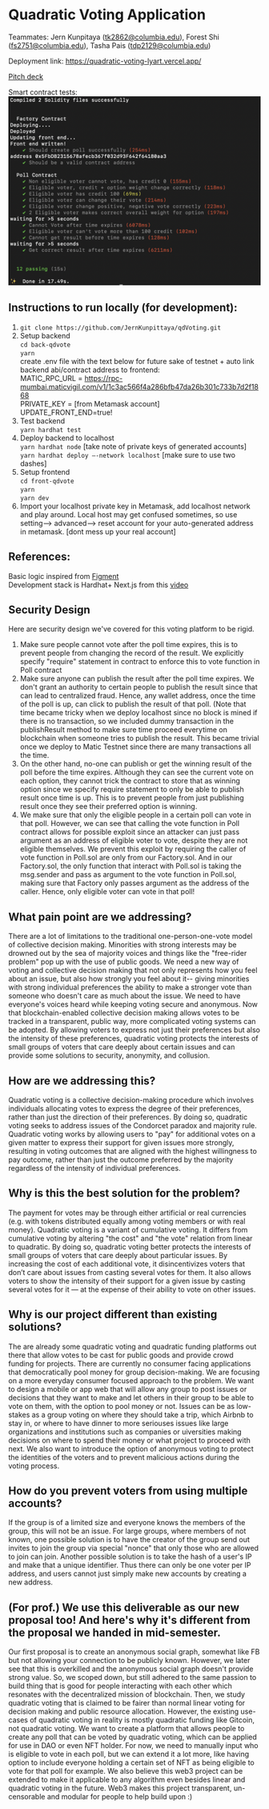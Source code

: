 # Quadratic Voting Application

Teammates: Jern Kunpitaya (tk2862@columbia.edu), Forest Shi (fs2751@columbia.edu), Tasha Pais (tdp2129@columbia.edu)

Deployment link: https://quadratic-voting-lyart.vercel.app/ <br>

[Pitch deck](https://drive.google.com/file/d/1LU-ehyBrtnmpiXlgzYoBJ8swEkatdVtM/view?usp=share_link)

Smart contract tests:
![My Image](testcases_pic.png)

## Instructions to run locally (for development):

1. `git clone https://github.com/JernKunpittaya/qdVoting.git` <br>
2. Setup backend <br>
   `cd back-qdvote` <br>
   `yarn` <br>
   create .env file with the text below for future sake of testnet + auto link backend abi/contract address to frontend: <br>
   MATIC_RPC_URL = https://rpc-mumbai.maticvigil.com/v1/1c3ac566f4a286bfb47da26b301c733b7d2f1868 <br>
   PRIVATE_KEY = [from Metamask account] <br>
   UPDATE_FRONT_END=true! <br>
3. Test backend <br>
   `yarn hardhat test` <br>
4. Deploy backend to localhost <br>
   `yarn hardhat node` [take note of private keys of generated accounts] <br>
   `yarn hardhat deploy —-network localhost` [make sure to use two dashes] <br>
5. Setup frontend <br>
   `cd front-qdvote` <br>
   `yarn` <br>
   `yarn dev` <br>
6. Import your localhost private key in Metamask, add localhost network and play around. Local host may get confused sometimes, so use setting--> advanced--> reset account for your auto-generated address in metamask. [dont mess up your real account]

## References:

Basic logic inspired from [Figment](https://learn.figment.io/tutorials/build-a-quadratic-voting-dapp) <br>
Development stack is Hardhat+ Next.js from this [video](https://www.youtube.com/watch?v=gyMwXuJrbJQ&t=63666s&ab_channel=freeCodeCamp.org)

## Security Design

Here are security design we've covered for this voting platform to be rigid.

1. Make sure people cannot vote after the poll time expires, this is to prevent people from changing the record of the result. We explicitly specify "require" statement in contract to enforce this to vote function in Poll contract <br>
2. Make sure anyone can publish the result after the poll time expires. We don't grant an authority to certain people to publish the result since that can lead to centralized fraud. Hence, any wallet address, once the time of the poll is up, can click to publish the result of that poll. (Note that time became tricky when we deploy localhost since no block is mined if there is no transaction, so we included dummy transaction in the publishResult method to make sure time proceed everytime on blockchain when someone tries to publish the result. This became trivial once we deploy to Matic Testnet since there are many transactions all the time. <br>
3. On the other hand, no-one can publish or get the winning result of the poll before the time expires. Although they can see the current vote on each option, they cannot trick the contract to store that as winning option since we specify require statement to only be able to publish result once time is up. This is to prevent people from just publishing result once they see their preferred option is winning. <br>
4. We make sure that only the eligible people in a certain poll can vote in that poll. However, we can see that calling the vote function in Poll contract allows for possible exploit since an attacker can just pass argument as an address of eligible voter to vote, despite they are not eligible themselves. We prevent this exploit by requiring the caller of vote function in Poll.sol are only from our Factory.sol. And in our Factory.sol, the only function that interact with Poll.sol is taking the msg.sender and pass as argument to the vote function in Poll.sol, making sure that Factory only passes argument as the address of the caller. Hence, only eligible voter can vote in that poll! <br>

## What pain point are we addressing?

There are a lot of limitations to the traditional one-person-one-vote model of collective decision making. Minorities with strong interests may be drowned out by the sea of majority voices and things like the "free-rider problem" pop up with the use of public goods. We need a new way of voting and collective decision making that not only represents how you feel about an issue, but also how strongly you feel about it-- giving minorities with strong individual preferences the ability to make a stronger vote than someone who doesn't care as much about the issue. We need to have everyone's voices heard while keeping voting secure and anonymous. Now that blockchain-enabled collective decision making allows votes to be tracked in a transparent, public way, more complicated voting systems can be adopted. By allowing voters to express not just their preferences but also the intensity of these preferences, quadratic voting protects the interests of small groups of voters that care deeply about certain issues and can provide some solutions to security, anonymity, and collusion.

## How are we addressing this?

Quadratic voting is a collective decision-making procedure which involves individuals allocating votes to express the degree of their preferences, rather than just the direction of their preferences. By doing so, quadratic voting seeks to address issues of the Condorcet paradox and majority rule. Quadratic voting works by allowing users to "pay" for additional votes on a given matter to express their support for given issues more strongly, resulting in voting outcomes that are aligned with the highest willingness to pay outcome, rather than just the outcome preferred by the majority regardless of the intensity of individual preferences.

## Why is this the best solution for the problem?

The payment for votes may be through either artificial or real currencies (e.g. with tokens distributed equally among voting members or with real money). Quadratic voting is a variant of cumulative voting. It differs from cumulative voting by altering "the cost" and "the vote" relation from linear to quadratic. By doing so, quadratic voting better protects the interests of small groups of voters that care deeply about particular issues. By increasing the cost of each additional vote, it disincentivizes voters that don’t care about issues from casting several votes for them. It also allows voters to show the intensity of their support for a given issue by casting several votes for it — at the expense of their ability to vote on other issues.

## Why is our project different than existing solutions?

The are already some quadratic voting and quadratic funding platforms out there that allow votes to be cast for public goods and provide crowd funding for projects. There are currently no consumer facing applications that democratically pool money for group decision-making. We are focusing on a more everyday consumer focused approach to the problem. We want to design a mobile or app web that will allow any group to post issues or decisions that they want to make and let others in their group to be able to vote on them, with the option to pool money or not. Issues can be as low-stakes as a group voting on where they should take a trip, which Airbnb to stay in, or where to have dinner to more seriouses issues like large organizations and institutions such as companies or uiversities making decisions on where to spend their money or what project to proceed with next. We also want to introduce the option of anonymous voting to protect the identities of the voters and to prevent malicious actions during the voting process.

## How do you prevent voters from using multiple accounts?

If the group is of a limited size and everyone knows the members of the group, this will not be an issue. For large groups, where members of not known, one possible solution is to have the creator of the group send out invites to join the group via special "nonce" that only those who are allowed to join can join. Another possible solution is to take the hash of a user's IP and make that a unique identifier. Thus there can only be one voter per IP address, and users cannot just simply make new accounts by creating a new address.

## (For prof.) We use this deliverable as our new proposal too! And here's why it's different from the proposal we handed in mid-semester.

Our first proposal is to create an anonymous social graph, somewhat like FB but not allowing your connection to be publicly known. However, we later see that this is overkilled and the anonymous social graph doesn't provide strong value. So, we scoped down, but still adhered to the same passion to build thing that is good for people interacting with each other which resonates with the decentralized mission of blockchain. Then, we study quadratic voting that is claimed to be fairer than normal linear voting for decision making and public resource allocation. However, the existing use-cases of quadratic voting in reality is mostly quadratic funding like Gitcoin, not quadratic voting. We want to create a platform that allows people to create any poll that can be voted by quadratic voting, which can be applied for use in DAO or even NFT holder. For now, we need to manually input who is eligible to vote in each poll, but we can extend it a lot more, like having option to include everyone holding a certain set of NFT as being eligible to vote for that poll for example. We also believe this web3 project can be extended to make it applicable to any algorithm even besides linear and quadratic voting in the future. Web3 makes this project transparent, un-censorable and modular for people to help build upon :)
